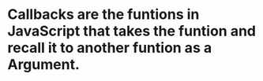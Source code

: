 # Callbacks are the funtions in JavaScript that takes the funtion and recall it to another funtion as a Argument.
